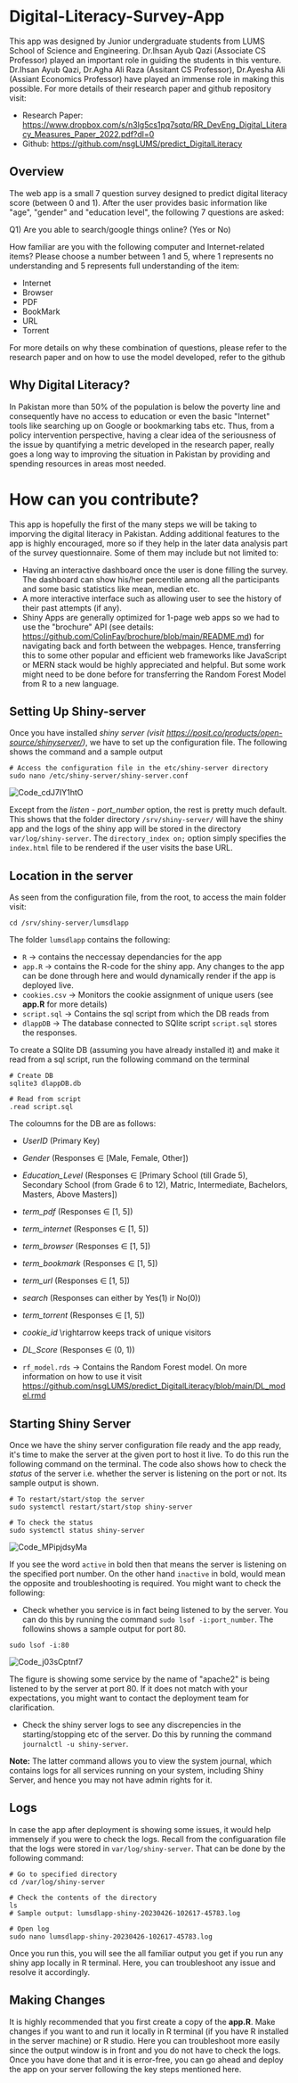# Digital-Literacy-Survey-App
This app was designed by Junior undergraduate students from LUMS School of Science and Engineering. Dr.Ihsan Ayub Qazi (Associate CS Professor) played an important role in guiding the students in this venture. Dr.Ihsan Ayub Qazi, Dr.Agha Ali Raza (Assitant CS Professor), Dr.Ayesha Ali (Assiant Economics Professor) have played an immense role in making this possible. For more details of their research paper and github repository visit:

- Research Paper: https://www.dropbox.com/s/n3lg5cs1pq7sqtq/RR_DevEng_Digital_Literacy_Measures_Paper_2022.pdf?dl=0
- Github: https://github.com/nsgLUMS/predict_DigitalLiteracy

## Overview
The web app is a small 7 question survey designed to predict digital literacy score (between 0 and 1). After the user provides basic information like "age", "gender" and "education level", the following 7 questions are asked:

Q1) Are you able to search/google things online? (Yes or No)

How familiar are you with the following computer and Internet-related items? Please choose a number between 1 and 5, where 1 represents no understanding and 5 represents full understanding of the item:

- Internet                                                                                                                               
- Browser
- PDF 
- BookMark 
- URL 
- Torrent 

For more details on why these combination of questions, please refer to the research paper and on how to use the model developed, refer to the github

## Why Digital Literacy?
In Pakistan more than 50% of the population is below the poverty line and consequently have no access to education or even the basic "Internet" tools like searching up on Google or bookmarking tabs etc. Thus, from a policy intervention perspective, having a clear idea of the seriousness of the issue by quantifying a metric developed in the research paper, really goes a long way to improving the situation in Pakistan by providing and spending resources in areas most needed. 

# How can you contribute?
This app is hopefully the first of the many steps we will be taking to imporving the digital literacy in Pakistan. Adding additional features to the app is highly encouraged, more so if they help in the later data analysis part of the survey questionnaire. Some of them may include but not limited to:

- Having an interactive dashboard once the user is done filling the survey. The dashboard can show his/her percentile among all the participants and some basic statistics like mean, median etc. 
- A more interactive interface such as allowing user to see the history of their past attempts (if any). 
- Shiny Apps are generally optimized for 1-page web apps so we had to use the "brochure" API (see details: https://github.com/ColinFay/brochure/blob/main/README.md) for navigating back and forth between the webpages. Hence, transferring this to some other popular and efficient web frameworks like JavaScript or MERN stack would be highly appreciated and helpful. But some work might need to be done before for transferring the Random Forest Model from R to a new language.

## Setting Up Shiny-server

Once you have installed *shiny server (visit https://posit.co/products/open-source/shinyserver/)*, we have to set up the configuration file. The following shows the command and a sample output

```
# Access the configuration file in the etc/shiny-server directory
sudo nano /etc/shiny-server/shiny-server.conf
```
![Code_cdJ7IY1htO](https://user-images.githubusercontent.com/122668359/234613218-757f00a4-ee52-46dc-ae68-e03443582316.png)

Except from the *listen - port_number* option, the rest is pretty much default. This shows that the folder directory `/srv/shiny-server/` will have the shiny app and the logs of the shiny app will be stored in the directory `var/log/shiny-server`. The `directory_index on;` option simply specifies the `index.html` file to be rendered if the user visits the base URL.

## Location in the server

As seen from the configuration file, from the root, to access the main folder visit:
```
cd /srv/shiny-server/lumsdlapp
```
The folder `lumsdlapp` contains the following:

- `R` &#8594; contains the neccessay dependancies for the app
- `app.R` &#8594; contains the R-code for the shiny app. Any changes to the app can be done through here and would dynamically render if the app is deployed live.
- `cookies.csv` &#8594; Monitors the cookie assignment of unique users (see **app.R** for more details)
- `script.sql` &#8594; Contains the sql script from which the DB reads from
- `dlappDB` &#8594; The database connected to SQlite script `script.sql` stores the responses. 

To create a SQlite DB (assuming you have already installed it) and make it read from a sql script, run the following command on the terminal
```
# Create DB
sqlite3 dlappDB.db

# Read from script
.read script.sql
```

The coloumns for the DB are as follows:
  - *UserID* (Primary Key)
  - *Gender* (Responses $\in$ [Male, Female, Other])
  - *Education_Level* (Responses $\in$ [Primary School (till Grade 5), Secondary School (from Grade 6 to 12), Matric, Intermediate, Bachelors, Masters, Above Masters])
  - *term_pdf* (Responses $\in$ [1, 5])
  - *term_internet* (Responses $\in$ [1, 5])
  - *term_browser* (Responses $\in$ [1, 5])
  - *term_bookmark* (Responses $\in$ [1, 5])
  - *term_url* (Responses $\in$ [1, 5])
  - *search* (Responses can either by Yes(1) ir No(0))
  - *term_torrent* (Responses $\in$ [1, 5])
  - *cookie_id* \rightarrow keeps track of unique visitors
  - *DL_Score* (Responses $\in$ (0, 1))

- `rf_model.rds` &#8594; Contains the Random Forest model. On more information on how to use it visit https://github.com/nsgLUMS/predict_DigitalLiteracy/blob/main/DL_model.rmd

## Starting Shiny Server
Once we have the shiny server configuration file ready and the app ready, it's time to make the server at the given port to host it live. To do this run the following command on the terminal. The code also shows how to check the *status* of the server i.e. whether the server is listening on the port or not. Its sample output is shown.

```
# To restart/start/stop the server
sudo systemctl restart/start/stop shiny-server

# To check the status
sudo systemctl status shiny-server
```
![Code_MPipjdsyMa](https://user-images.githubusercontent.com/122668359/234616014-010cdddc-8607-4ac3-95f5-4ccb871dd463.png)

If you see the word `active` in bold then that means the server is listening on the specified port number. On the other hand `inactive` in bold, would mean the opposite and troubleshooting is required. You might want to check the following:

- Check whether you service is in fact being listened to by the server. You can do this by running the command `sudo lsof -i:port_number`. The followins shows a sample output for port 80.
```
sudo lsof -i:80
```
![Code_j03sCptnf7](https://user-images.githubusercontent.com/122668359/234619441-c881be5d-50ca-4ab2-adeb-0cc51a4083fb.png)

The figure is showing some service by the name of "apache2" is being listened to by the server at port 80. If it does not match with your expectations, you might want to contact the deployment team for clarification.

- Check the shiny server logs to see any discrepencies in the starting/stopping etc of the server. Do this by running the command `journalctl -u shiny-server`. 

**Note:** The latter command allows you to view the system journal, which contains logs for all services running on your system, including Shiny Server, and hence you may not have admin rights for it. 


## Logs 
In case the app after deployment is showing some issues, it would help immensely if you were to check the logs. Recall from the configuaration file that the logs were stored in  `var/log/shiny-server`. That can be done by the following command:

```
# Go to specified directory
cd /var/log/shiny-server

# Check the contents of the directory
ls
# Sample output: lumsdlapp-shiny-20230426-102617-45783.log

# Open log
sudo nano lumsdlapp-shiny-20230426-102617-45783.log 
```

Once you run this, you will see the all familiar output you get if you run any shiny app locally in R terminal. Here, you can troubleshoot any issue and resolve it accordingly.

## Making Changes
It is highly recommended that you first create a copy of the **app.R**. Make changes if you want to and run it locally in R terminal (if you have R installed in the server machine) or R studio. Here you can troubleshoot more easily since the output window is in front and you do not have to check the logs. Once you have done that and it is error-free, you can go ahead and deploy the app on your server following the key steps mentioned here. 

